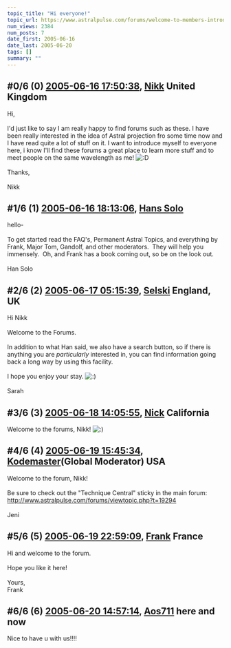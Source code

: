 ```yaml
---
topic_title: "Hi everyone!"
topic_url: https://www.astralpulse.com/forums/welcome-to-members-introductions!/hi-everyone%21-19423
num_views: 2384
num_posts: 7
date_first: 2005-06-16
date_last: 2005-06-20
tags: []
summary: ""
---
```


## \#0/6 (0) [2005-06-16 17:50:38](https://www.astralpulse.com/forums/index.php?msg=166889), [Nikk](https://www.astralpulse.com/forums/profile/?u=9262) United Kingdom ##
<section>
Hi,
<br>
<br>
I'd just like to say I am really happy to find forums such as these. I have been really interested in the idea of Astral projection fro some time now and I have read quite a lot of stuff on it. I want to introduce myself to everyone here, i know I'll find these forums a great place to learn more stuff and to meet people on the same wavelength as me!
<img alt=":D" class="smiley" src="https://www.astralpulse.com/forums/Smileys/fugue/cheesy.png" title="Cheesy"/>
<br>
<br>
Thanks,
<br>
<br>
Nikk
</section>

## \#1/6 (1) [2005-06-16 18:13:06](https://www.astralpulse.com/forums/index.php?msg=166897), [Hans Solo](https://www.astralpulse.com/forums/profile/?u=8848)  ##
<section>
hello-
<br>
<br>
To get started read the FAQ's, Permanent Astral Topics, and everything by Frank, Major Tom, Gandolf, and other moderators.  They will help you immensely.  Oh, and Frank has a book coming out, so be on the look out.
<br>
<br>
Han Solo
</section>

## \#2/6 (2) [2005-06-17 05:15:39](https://www.astralpulse.com/forums/index.php?msg=166946), [Selski](https://www.astralpulse.com/forums/profile/?u=6012) England, UK ##
<section>
Hi Nikk
<br>
<br>
Welcome to the Forums.
<br>
<br>
In addition to what Han said, we also have a search button, so if there is anything you are
<i>
 particularly
</i>
interested in, you can find information going back a long way by using this facility.
<br>
<br>
I hope you enjoy your stay.
<img alt=":)" class="smiley" src="https://www.astralpulse.com/forums/Smileys/fugue/smiley.png" title="Smiley"/>
<br>
<br>
Sarah
</section>

## \#3/6 (3) [2005-06-18 14:05:55](https://www.astralpulse.com/forums/index.php?msg=167107), [Nick](https://www.astralpulse.com/forums/profile/?u=2080) California ##
<section>
Welcome to the forums, Nikk!
<img alt=":)" class="smiley" src="https://www.astralpulse.com/forums/Smileys/fugue/smiley.png" title="Smiley"/>
</section>

## \#4/6 (4) [2005-06-19 15:45:34](https://www.astralpulse.com/forums/index.php?msg=167238), [Kodemaster](https://www.astralpulse.com/forums/profile/?u=426)(Global Moderator) USA ##
<section>
Welcome to the forum, Nikk!
<br>
<br>
Be sure to check out the "Technique Central" sticky in the main forum:
<br>
<a class="bbc_link" href="http://www.astralpulse.com/forums/viewtopic.php?t=19294" rel="noopener" target="_blank">
 http://www.astralpulse.com/forums/viewtopic.php?t=19294
</a>
<br>
<br>
Jeni
</section>

## \#5/6 (5) [2005-06-19 22:59:09](https://www.astralpulse.com/forums/index.php?msg=167282), [Frank](https://www.astralpulse.com/forums/profile/?u=359) France ##
<section>
Hi and welcome to the forum.
<br>
<br>
Hope you like it here!
<br>
<br>
Yours,
<br>
Frank
</section>

## \#6/6 (6) [2005-06-20 14:57:14](https://www.astralpulse.com/forums/index.php?msg=167351), [Aos711](https://www.astralpulse.com/forums/profile/?u=8194) here and now ##
<section>
Nice to have u with us!!!!
</section>